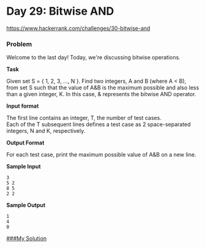 # Day 29: Bitwise AND

https://www.hackerrank.com/challenges/30-bitwise-and

### Problem

Welcome to the last day! Today, we're discussing bitwise operations.  

**Task**

Given set S = { 1, 2, 3, ..., N }. 
Find two integers, A and B (where A < B), from set S such that the value of A&B is the maximum possible and also less than a given integer, K. 
In this case, & represents the bitwise AND operator.

**Input format**

The first line contains an integer, T, the number of test cases.  
Each of the T subsequent lines defines a test case as 2 space-separated integers, N and K, respectively.

**Output Format**

For each test case, print the maximum possible value of A&B on a new line.

**Sample Input**

```
3
5 2
8 5
2 2
```

**Sample Output**

```
1
4
0
```
[###My Solution](https://github.com/Oka6e/hackerrankPython/blob/902a38b4d6ad21ad041c7972415dae07a872daa5/30%20Days%20Of%20Code/day%2029%20bitwise%20and.py)
